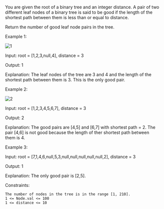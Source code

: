 

You are given the root of a binary tree and an integer distance. A pair of two different leaf nodes of a binary tree is said to be good if the length of the shortest path between them is less than or equal to distance.

Return the number of good leaf node pairs in the tree.

 

Example 1:

![1](https://github.com/user-attachments/assets/7acd0fa8-add8-44f6-8fe5-246f95a108cf)

Input: root = [1,2,3,null,4], distance = 3

Output: 1

Explanation: The leaf nodes of the tree are 3 and 4 and the length of the shortest path between them is 3. This is the only good pair.

Example 2:

![2](https://github.com/user-attachments/assets/e214d8d2-5424-4913-94ce-8487ef48c860)

Input: root = [1,2,3,4,5,6,7], distance = 3

Output: 2

Explanation: The good pairs are [4,5] and [6,7] with shortest path = 2. The pair [4,6] is not good because the length of ther shortest path between them is 4.

Example 3:

Input: root = [7,1,4,6,null,5,3,null,null,null,null,null,2], distance = 3

Output: 1

Explanation: The only good pair is [2,5].

 

Constraints:

    The number of nodes in the tree is in the range [1, 210].
    1 <= Node.val <= 100
    1 <= distance <= 10


